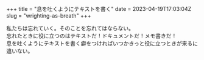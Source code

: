 +++
title = "息を吐くようにテキストを書く"
date = 2023-04-19T17:03:04Z
slug = "wrighting-as-breath"
+++

私たちは忘れていく。そのことを忘れてはならない。  
忘れたときに役に立つのはテキストだ！ドキュメントだ！メモ書きだ！  
息を吐くようにテキストを書く癖をつければいつかきっと役に立つときが来るに違いない。